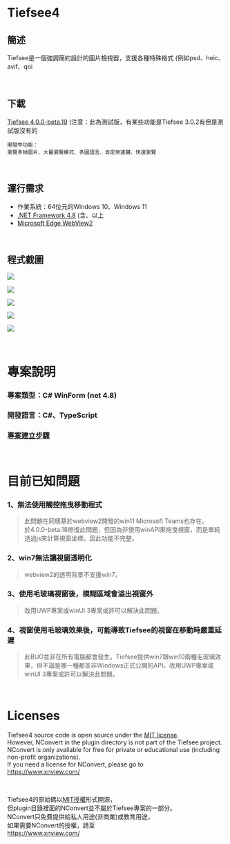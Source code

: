 # Tiefsee4

## 簡述
Tiefsee是一個強調簡約設計的圖片檢視器，支援各種特殊格式 (例如psd、heic、avif、qoi

<br>

## 下載
[Tiefsee 4.0.0-beta.19](https://github.com/hbl917070/tiefsee4/releases)
(注意：此為測試版，有某些功能是Tiefsee 3.0.2有但是測試版沒有的

    開發中功能：  
    瀏覽多幀圖片、大量瀏覽模式、多國語言、自定快速鍵、快速瀏覽

<br>

## 運行需求
- 作業系統：64位元的Windows 10、Windows 11
- [.NET Framework 4.8](https://dotnet.microsoft.com/en-us/download/dotnet-framework/net48) (含、以上
- [Microsoft Edge WebView2](https://developer.microsoft.com/microsoft-edge/webview2/)

<br>


## 程式截圖
![](https://cdn.discordapp.com/attachments/896768892003823627/992137114324054127/2022-07-01_02-22-15.jpg)

![](https://cdn.discordapp.com/attachments/803673073621401633/953640384238600312/2022-03-16_01-32-52.jpg)

![](https://cdn.discordapp.com/attachments/803673073621401633/917208044578951229/2021-12-06_07-56-44.jpg)

![](https://cdn.discordapp.com/attachments/803673073621401633/917208044847366223/2021-12-06_08-04-22.jpg)

![](https://cdn.discordapp.com/attachments/803673073621401633/917208044360830986/2021-12-06_07-53-54.jpg)

<br>

# 專案說明
### 專案類型：C# WinForm (net 4.8)
### 開發語言：C#、TypeScript
### [專案建立步驟](/Building.md)

<br>

# 目前已知問題
### 1、無法使用觸控拖曳移動程式
> 此問題在同樣基於webview2開發的win11 Microsoft Teams也存在。<br>
於4.0.0-beta.18修復此問題，但因為非使用winAPI來拖曳視窗，而是單純透過js來計算視窗坐標，因此功能不完整。

### 2、win7無法讓視窗透明化
> webview2的透明背景不支援win7。

### 3、使用毛玻璃視窗後，模糊區域會溢出視窗外
> 改用UWP專案或winUI 3專案或許可以解決此問題。

### 4、視窗使用毛玻璃效果後，可能導致Tiefsee的視窗在移動時嚴重延遲
> 此BUG並非在所有電腦都會發生，Tiefsee提供win7跟win10兩種毛玻璃效果，但不論是哪一種都並非Windows正式公開的API。改用UWP專案或winUI 3專案或許可以解決此問題。

<br>

# Licenses
Tiefsee4 source code is open source under the [MIT license](/LICENSE).  
However, NConvert in the plugin directory is not part of the Tiefsee project.  
NConvert is only available for free for private or educational use (including non-profit organizations).  
If you need a license for NConvert, please go to  
https://www.xnview.com/

<br>

Tiefsee4的原始碼以[MIT授權](/LICENSE)形式開源，  
但plugin目錄裡面的NConvert並不屬於Tiefsee專案的一部分。  
NConvert只免費提供給私人用途(非商業)或教育用途，  
如果需要NConvert的授權，請至  
https://www.xnview.com/
